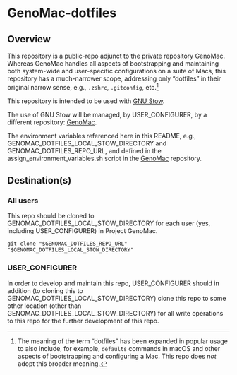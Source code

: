 # GenoMac-dotfiles
## Overview
This repository is a public-repo adjunct to the private repository GenoMac. Whereas GenoMac handles all aspects of bootstrapping and maintaining both system-wide and user-specific configurations on a suite of Macs, this repository has a much-narrower scope, addressing only “dotfiles” in their original narrow sense, e.g., `.zshrc`, `.gitconfig`, etc.[^1]

This repository is intended to be used with [GNU Stow](https://www.gnu.org/software/stow/).

The use of GNU Stow will be managed, by USER_CONFIGURER, by a different repository: [GenoMac](https://github.com/jimratliff/GenoMac).

The environment variables referenced here in this README, e.g., GENOMAC_DOTFILES_LOCAL_STOW_DIRECTORY and GENOMAC_DOTFILES_REPO_URL, and defined in the
assign_environment_variables.sh script in the [GenoMac](https://github.com/jimratliff/GenoMac) repository.

## Destination(s)
### All users
This repo should be cloned to GENOMAC_DOTFILES_LOCAL_STOW_DIRECTORY for each user (yes, including USER_CONFIGURER) in Project GenoMac.

```shell
git clone "$GENOMAC_DOTFILES_REPO_URL" "$GENOMAC_DOTFILES_LOCAL_STOW_DIRECTORY"
```

### USER_CONFIGURER
In order to develop and maintain this repo, USER_CONFIGURER should in addition (to cloning this to GENOMAC_DOTFILES_LOCAL_STOW_DIRECTORY) clone this repo to some other location (other than GENOMAC_DOTFILES_LOCAL_STOW_DIRECTORY) for all write operations to this repo for the further development of this repo.


[^1]: The meaning of the term “dotfiles” has been expanded in popular usage to also include, for example, `defaults` commands in macOS and other aspects of bootstrapping and configuring a Mac. This repo does *not* adopt this broader meaning.
